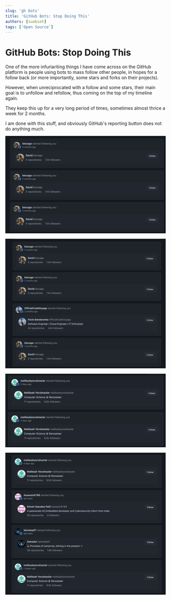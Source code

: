 ```yaml
---
slug: 'gh bots'
title: 'GitHub Bots: Stop Doing This'
authors: [suobset]
tags: ['Open Source']
---
```


# GitHub Bots: Stop Doing This

One of the more infuriariting things I have come across on the GitHub platform is people using bots to mass follow other people, in hopes for a follow back (or more importantly, some stars and forks on their projects). 

However, when unreciprocated with a follow and some stars, their main goal is to unfollow and refollow, thus coming on the top of my timeline again. 

They keep this up for a very long period of times, sometimes almost thrice a week for 2 months.

I am done with this stuff, and obviously GitHub's reporting button does not do anything much. 

![Screenshot 1](./sc1.png)

![Screenshot 2](./sc2.png)

![Screenshot 3](./sc3.png)

![Screenshot 4](./sc4.png)